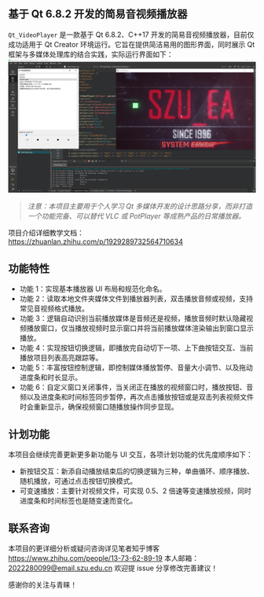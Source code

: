 ## 基于 Qt 6.8.2 开发的简易音视频播放器

`Qt_VideoPlayer` 是一款基于 Qt 6.8.2、C++17 开发的简易音视频播放器，目前仅成功适用于 Qt Creator 环境运行。它旨在提供简洁易用的图形界面，同时展示 Qt 框架与多媒体处理库的结合实践，实际运行界面如下：
![程序运行截图](Resource/program-run.png)

> *注意：本项目主要用于个人学习 Qt 多媒体开发的设计思路分享，而非打造一个功能完备、可以替代 VLC 或 PotPlayer 等成熟产品的日常播放器。*

项目介绍详细教学文档：https://zhuanlan.zhihu.com/p/1929289732564710634

## 功能特性

- 功能 1：实现基本播放器 UI 布局和规范化命名。
- 功能 2：读取本地文件夹媒体文件到播放器列表，双击播放音频或视频，支持常见音视频格式播放。
- 功能 3：逻辑自动识别当前播放媒体是音频还是视频，播放音频时默认隐藏视频播放窗口，仅当播放视频时显示窗口并将当前播放媒体渲染输出到窗口显示播放。
- 功能 4：实现按钮切换逻辑，即播放完自动切下一项、上下曲按钮交互、当前播放项目列表高亮跟踪等。
- 功能 5：丰富按钮控制逻辑，即控制媒体播放暂停、音量大小调节、以及拖动进度条和时长显示。
- 功能 6：自定义窗口关闭事件，当关闭正在播放的视频窗口时，播放按钮、音频以及进度条和时间标签同步暂停，再次点击播放按钮或是双击列表视频文件时会重新显示，确保视频窗口随播放操作同步显现。

## 计划功能

本项目会继续完善更新更多新功能与 UI 交互，各项计划功能的优先度顺序如下：
- 新按钮交互：新添自动播放结束后的切换逻辑为三种，单曲循环、顺序播放、随机播放，可通过点击按钮切换模式。
- 可变速播放：主要针对视频文件，可实现 0.5、2 倍速等变速播放视频，同时进度条和时间标签也是随变速而变化。

## 联系咨询

本项目的更详细分析或疑问咨询详见笔者知乎博客 https://www.zhihu.com/people/13-73-62-89-19
本人邮箱：2022280099@email.szu.edu.cn 欢迎提 issue 分享修改完善建议！

感谢你的关注与青睐！

